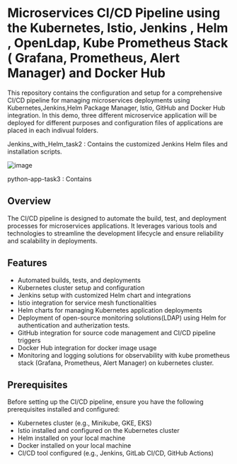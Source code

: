# Microservices CI/CD Pipeline using the Kubernetes, Istio, Jenkins , Helm , OpenLdap, Kube Prometheus Stack ( Grafana, Prometheus, Alert Manager) and Docker Hub

This repository contains the configuration and setup for a comprehensive CI/CD pipeline for managing microservices deployments using Kubernetes,Jenkins,Helm Package Manager, Istio, GitHub and Docker Hub integration. 
In this demo, three different microservice application will be deployed for different purposes and configuration files of applications are placed in each indivual folders.


Jenkins_with_Helm_task2 : Contains the customized Jenkins Helm files and installation scripts. 

![image](https://github.com/mhs89/devops-demo-tgg/assets/101714270/75f4b7f2-5b6f-4b56-b67f-23b5dc0b32cd)


python-app-task3 : Contains 



## Overview

The CI/CD pipeline is designed to automate the build, test, and deployment processes for microservices applications. 
It leverages various tools and technologies to streamline the development lifecycle and ensure reliability and scalability in deployments.

## Features

- Automated builds, tests, and deployments
- Kubernetes cluster setup and configuration
- Jenkins setup with customized Helm chart and integrations
- Istio integration for service mesh functionalities
- Helm charts for managing Kubernetes application deployments
- Deployment of open-source monitoring solutions(LDAP)  using Helm for authentication and autherization tests.
- GitHub integration for source code management and CI/CD pipeline triggers
- Docker Hub integration for docker image usage
- Monitoring and logging solutions for observability with kube prometheus stack (Grafana, Prometheus, Alert Manager) on kubernetes cluster.

## Prerequisites

Before setting up the CI/CD pipeline, ensure you have the following prerequisites installed and configured:

- Kubernetes cluster (e.g., Minikube, GKE, EKS)
- Istio installed and configured on the Kubernetes cluster
- Helm installed on your local machine
- Docker installed on your local machine
- CI/CD tool configured (e.g., Jenkins, GitLab CI/CD, GitHub Actions)
